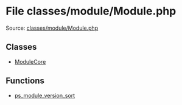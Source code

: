 File classes/module/Module.php
=========
Source: [classes/module/Module.php](https://github.com/PrestaShop/PrestaShop/blob/1.6.1.1/classes/module/Module.php)


Classes
-------

* [ModuleCore](class.ModuleCore)

Functions
---------

* [ps_module_version_sort](function.ps_module_version_sort)
